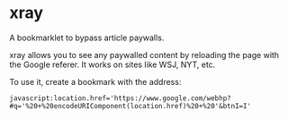 # xray
A bookmarklet to bypass article paywalls.

xray allows you to see any paywalled content by reloading the page with the Google referer. It works on sites like WSJ, NYT, etc.

To use it, create a bookmark with the address: 
```
javascript:location.href='https://www.google.com/webhp?#q='%20+%20encodeURIComponent(location.href)%20+%20'&btnI=I'
```

